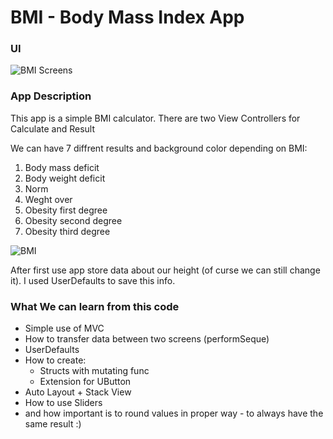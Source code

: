 # BMI - Body Mass Index App

### UI

![BMI Screens](https://user-images.githubusercontent.com/73897166/133266737-3afbce69-0ab5-4f88-a7a5-e6eb1c6f6b0b.png)


### App Description
This app is a simple BMI calculator.
There are two View Controllers for Calculate and Result

We can have 7 diffrent results and background color depending on BMI:
1. Body mass deficit
2. Body weight deficit
3. Norm
4. Weght over
5. Obesity first degree
6. Obesity second degree
7. Obesity third degree

![BMI](https://user-images.githubusercontent.com/73897166/133271578-3b0571ac-8f7a-4889-a198-08087c0afb0d.png)

After first use app store data about our height (of curse we can still change it). 
I used UserDefaults to save this info.

### What We can learn from this code
* Simple use of MVC
* How to transfer data between two screens (performSeque)
* UserDefaults
* How to create: 
  * Structs with mutating func
  * Extension for UButton
* Auto Layout + Stack View
* How to use Sliders
* and how important is to round values in proper way - to always have the same result :)


